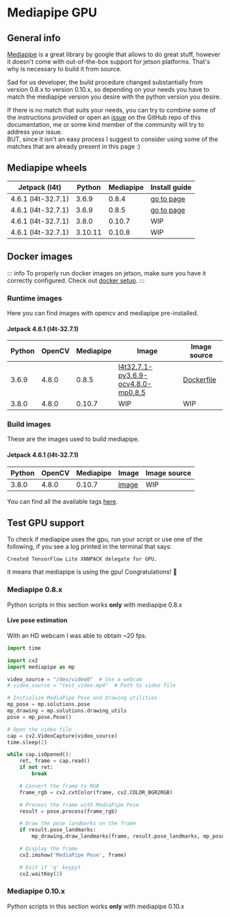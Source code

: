 # Mediapipe GPU

## General info

[Mediapipe](https://github.com/google/mediapipe) is a great library by google that allows to do great stuff, however it
doesn't come with out-of-the-box support for jetson platforms. That's why is necessary to build it from source.

Sad for us developer, the build procedure changed substantially from version 0.8.x to version 0.10.x, so depending on
your needs you have to match the mediapipe version you desire with the python version you desire.

If there is no match that suits your needs, you can try to combine some of the instructions provided or open an
[issue](https://github.com/lanzani/jetson-docs/issues) on the GitHub repo of this documentation,
me or some kind member of the community will try to address your issue.
<br> BUT, since it isn't an easy process I suggest to
consider using some of the matches that are already present in this page :)

## Mediapipe wheels

| Jetpack (l4t)      | Python  | Mediapipe | Install guide                                                              |
|--------------------|---------|-----------|----------------------------------------------------------------------------|
| 4.6.1 (l4t-32.7.1) | 3.6.9   | 0.8.4     | [go to page](/libraries/mediapipe/l4t32.7.1/py3.6.9#mediapipe-0-8-5-0-8-4) |
| 4.6.1 (l4t-32.7.1) | 3.6.9   | 0.8.5     | [go to page](/libraries/mediapipe/l4t32.7.1/py3.6.9#mediapipe-0-8-5-0-8-4) |
| 4.6.1 (l4t-32.7.1) | 3.8.0   | 0.10.7    | WIP                                                                        |
| 4.6.1 (l4t-32.7.1) | 3.10.11 | 0.10.8    | WIP                                                                        |

## Docker images

::: info
To properly run docker images on jetson, make sure you have it correctly configured. Check
out [docker setup](/getting-started/docker).
:::

### Runtime images

Here you can find images with opencv and mediapipe pre-installed.

#### Jetpack 4.6.1 (l4t-32.7.1)

| Python | OpenCV | Mediapipe | Image                                                                                                                                                       | Image source                                                                                                               |
|--------|--------|-----------|-------------------------------------------------------------------------------------------------------------------------------------------------------------|----------------------------------------------------------------------------------------------------------------------------|
| 3.6.9  | 4.8.0  | 0.8.5     | [l4t32.7.1-py3.6.9-ocv4.8.0-mp0.8.5](https://github.com/lanzani/jetson-libraries/pkgs/container/mediapipe/159638212?tag=l4t32.7.1-py3.6.9-ocv4.8.0-mp0.8.5) | [Dockerfile](https://github.com/lanzani/jetson-libraries/blob/main/libraries/opencv/l4t32.7.1/py3.6.9/ocv4.8.0/Dockerfile) |
| 3.8.0  | 4.8.0  | 0.10.7    | WIP                                                                                                                                                         | WIP                                                                                                                        |


### Build images

These are the images used to build mediapipe.

#### Jetpack 4.6.1 (l4t-32.7.1)

| Python | OpenCV | Mediapipe | Image                                                                                                                                 | Image source |
|--------|--------|-----------|---------------------------------------------------------------------------------------------------------------------------------------|--------------|
| 3.8.0  | 4.8.0  | 0.10.7    | [image](https://github.com/lanzani/jetson-libraries/pkgs/container/mediapipe/159333313?tag=l4t32.7.1-py3.8.0-ocv4.8.0-mp0.10.7-build) | WIP          |

You can find all the available tags [here](https://github.com/lanzani/jetson-libraries/pkgs/container/mediapipe).

## Test GPU support

To check if mediapipe uses the gpu, run your script or use one of the following, if you see a log printed in the
terminal that says:

```
Created TensorFlow Lite XNNPACK delegate for GPU.
```

it means that mediapipe is using the gpu! Congratulations! 🎉

### Mediapipe 0.8.x

Python scripts in this section works **only** with mediapipe 0.8.x

#### Live pose estimation

With an HD webcam I was able to obtain ~20 fps.

```python
import time

import cv2
import mediapipe as mp

video_source = "/dev/video0"  # Use a webcam
# video_source = "test_video.mp4"  # Path to video file

# Initialize MediaPipe Pose and Drawing utilities
mp_pose = mp.solutions.pose
mp_drawing = mp.solutions.drawing_utils
pose = mp_pose.Pose()

# Open the video file
cap = cv2.VideoCapture(video_source)
time.sleep(2)

while cap.isOpened():
    ret, frame = cap.read()
    if not ret:
        break

    # Convert the frame to RGB
    frame_rgb = cv2.cvtColor(frame, cv2.COLOR_BGR2RGB)

    # Process the frame with MediaPipe Pose
    result = pose.process(frame_rgb)

    # Draw the pose landmarks on the frame
    if result.pose_landmarks:
        mp_drawing.draw_landmarks(frame, result.pose_landmarks, mp_pose.POSE_CONNECTIONS)

    # Display the frame
    cv2.imshow('MediaPipe Pose', frame)

    # Exit if 'q' keypyt
    cv2.waitKey(1)

```

### Mediapipe 0.10.x

Python scripts in this section works **only** with mediapipe 0.10.x


